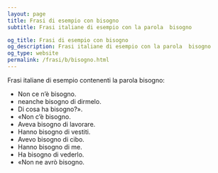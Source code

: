 ```yaml
---
layout: page
title: Frasi di esempio con bisogno 
subtitle: Frasi italiane di esempio con la parola  bisogno

og_title: Frasi di esempio con bisogno 
og_description: Frasi italiane di esempio con la parola  bisogno
og_type: website
permalink: /frasi/b/bisogno.html
---
```


Frasi italiane di esempio contenenti la parola bisogno:


- Non ce n’è bisogno.
- neanche bisogno di dirmelo.
- Di cosa ha bisogno?».
- «Non c’è bisogno.
- Aveva bisogno di lavorare.
- Hanno bisogno di vestiti.
- Avevo bisogno di cibo.
- Hanno bisogno di me.
- Ha bisogno di vederlo.
- «Non ne avrò bisogno.
